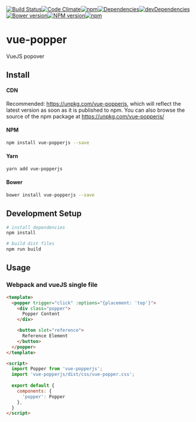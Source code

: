 <p align="center">

  [![Build Status](https://img.shields.io/travis/RobinCK/vue-popper.svg?style=flat-square)](https://travis-ci.org/RobinCK/vue-popper)[![Code Climate](https://img.shields.io/codeclimate/github/RobinCK/vue-popper.svg?style=flat-square)](https://codeclimate.com/github/RobinCK/vue-popper)[![npm](https://img.shields.io/npm/dt/vue-popper.svg?style=flat-square)](https://github.com/RobinCK/vue-popper)[![Dependencies](https://david-dm.org/robinck/vue-popper.svg?style=flat-square)](https://david-dm.org/robinck/vue-popper)[![devDependencies](https://david-dm.org/robinck/vue-popper/dev-status.svg?style=flat-square)](https://david-dm.org/robinck/vue-popper#info=devDependencies&view=table)[![Bower version](https://img.shields.io/bower/v/vue-popperjs.svg?style=flat-square)](https://github.com/RobinCK/vue-popper)[![NPM version](https://img.shields.io/npm/v/vue-popperjs.svg?style=flat-square)](https://www.npmjs.com/package/vue-popperjs)[![npm](https://img.shields.io/npm/l/vue-popperjs.svg?style=flat-square)](https://github.com/RobinCK/vue-popper/blob/master/LICENSE)

</p>

# vue-popper
VueJS popover

## Install
#### CDN

Recommended: https://unpkg.com/vue-popperjs, which will reflect the latest version as soon as it is published to npm. You can also browse the source of the npm package at https://unpkg.com/vue-popperjs/

#### NPM

``` bash
npm install vue-popperjs --save
```

#### Yarn

``` bash
yarn add vue-popperjs
```

#### Bower

``` bash
bower install vue-popperjs --save
```

## Development Setup

``` bash
# install dependencies
npm install

# build dist files
npm run build
```

## Usage

### Webpack and vueJS single file
```html
<template>
  <popper trigger="click" :options="{placement: 'top'}">
    <div class="popper">
      Popper Content
    </div>

    <button slot="reference">
      Reference Element
    </button>
  </popper>
</template>

<script>
  import Popper from 'vue-popperjs';
  import 'vue-popperjs/dist/css/vue-popper.css';
  
  export default {
    components: {
      'popper': Popper
    },
  }
</script> 
```
